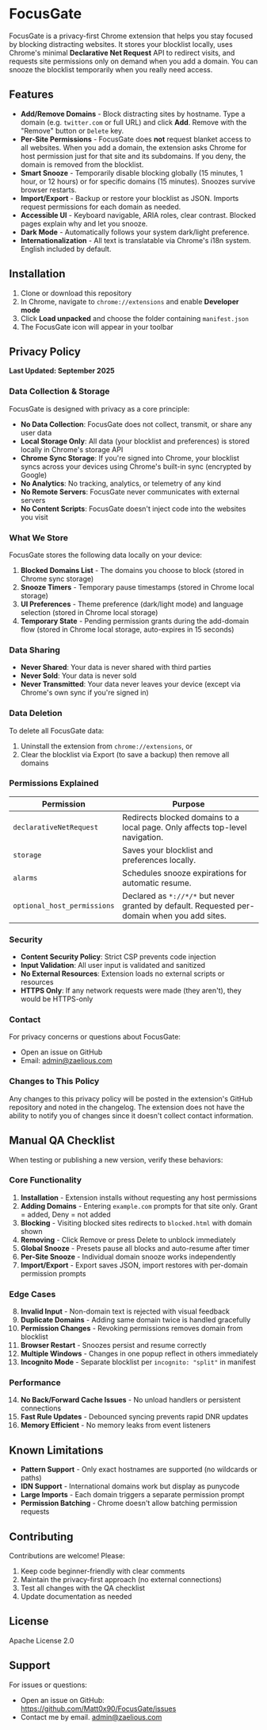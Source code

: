 # FocusGate

FocusGate is a privacy-first Chrome extension that helps you stay focused by blocking distracting websites. It stores your blocklist locally, uses Chrome's minimal **Declarative Net Request** API to redirect visits, and requests site permissions only on demand when you add a domain. You can snooze the blocklist temporarily when you really need access.

## Features

- **Add/Remove Domains** - Block distracting sites by hostname. Type a domain (e.g. `twitter.com` or full URL) and click **Add**. Remove with the "Remove" button or `Delete` key.
- **Per-Site Permissions** - FocusGate does **not** request blanket access to all websites. When you add a domain, the extension asks Chrome for host permission just for that site and its subdomains. If you deny, the domain is removed from the blocklist.
- **Smart Snooze** - Temporarily disable blocking globally (15 minutes, 1 hour, or 12 hours) or for specific domains (15 minutes). Snoozes survive browser restarts.
- **Import/Export** - Backup or restore your blocklist as JSON. Imports request permissions for each domain as needed.
- **Accessible UI** - Keyboard navigable, ARIA roles, clear contrast. Blocked pages explain why and let you snooze.
- **Dark Mode** - Automatically follows your system dark/light preference.
- **Internationalization** - All text is translatable via Chrome's i18n system. English included by default.

## Installation

1. Clone or download this repository
2. In Chrome, navigate to `chrome://extensions` and enable **Developer mode**
3. Click **Load unpacked** and choose the folder containing `manifest.json`
4. The FocusGate icon will appear in your toolbar

## Privacy Policy

**Last Updated: September 2025**

### Data Collection & Storage
FocusGate is designed with privacy as a core principle:

- **No Data Collection**: FocusGate does not collect, transmit, or share any user data
- **Local Storage Only**: All data (your blocklist and preferences) is stored locally in Chrome's storage API
- **Chrome Sync Storage**: If you're signed into Chrome, your blocklist syncs across your devices using Chrome's built-in sync (encrypted by Google)
- **No Analytics**: No tracking, analytics, or telemetry of any kind
- **No Remote Servers**: FocusGate never communicates with external servers
- **No Content Scripts**: FocusGate doesn't inject code into the websites you visit

### What We Store

FocusGate stores the following data locally on your device:

1. **Blocked Domains List** - The domains you choose to block (stored in Chrome sync storage)
2. **Snooze Timers** - Temporary pause timestamps (stored in Chrome local storage)
3. **UI Preferences** - Theme preference (dark/light mode) and language selection (stored in Chrome local storage)
4. **Temporary State** - Pending permission grants during the add-domain flow (stored in Chrome local storage, auto-expires in 15 seconds)

### Data Sharing
- **Never Shared**: Your data is never shared with third parties
- **Never Sold**: Your data is never sold
- **Never Transmitted**: Your data never leaves your device (except via Chrome's own sync if you're signed in)

### Data Deletion
To delete all FocusGate data:
1. Uninstall the extension from `chrome://extensions`, or
2. Clear the blocklist via Export (to save a backup) then remove all domains

### Permissions Explained

| Permission | Purpose |
|------------|---------|
| `declarativeNetRequest` | Redirects blocked domains to a local page. Only affects top-level navigation. |
| `storage` | Saves your blocklist and preferences locally. |
| `alarms` | Schedules snooze expirations for automatic resume. |
| `optional_host_permissions` | Declared as `*://*/*` but never granted by default. Requested per-domain when you add sites. |

### Security

- **Content Security Policy**: Strict CSP prevents code injection
- **Input Validation**: All user input is validated and sanitized
- **No External Resources**: Extension loads no external scripts or resources
- **HTTPS Only**: If any network requests were made (they aren't), they would be HTTPS-only

### Contact

For privacy concerns or questions about FocusGate:
- Open an issue on GitHub
- Email: admin@zaelious.com

### Changes to This Policy

Any changes to this privacy policy will be posted in the extension's GitHub repository and noted in the changelog. The extension does not have the ability to notify you of changes since it doesn't collect contact information.

## Manual QA Checklist

When testing or publishing a new version, verify these behaviors:

### Core Functionality
1. **Installation** - Extension installs without requesting any host permissions
2. **Adding Domains** - Entering `example.com` prompts for that site only. Grant = added, Deny = not added
3. **Blocking** - Visiting blocked sites redirects to `blocked.html` with domain shown
4. **Removing** - Click Remove or press Delete to unblock immediately
5. **Global Snooze** - Presets pause all blocks and auto-resume after timer
6. **Per-Site Snooze** - Individual domain snooze works independently
7. **Import/Export** - Export saves JSON, import restores with per-domain permission prompts

### Edge Cases
8. **Invalid Input** - Non-domain text is rejected with visual feedback
9. **Duplicate Domains** - Adding same domain twice is handled gracefully
10. **Permission Changes** - Revoking permissions removes domain from blocklist
11. **Browser Restart** - Snoozes persist and resume correctly
12. **Multiple Windows** - Changes in one popup reflect in others immediately
13. **Incognito Mode** - Separate blocklist per `incognito: "split"` in manifest

### Performance
14. **No Back/Forward Cache Issues** - No unload handlers or persistent connections
15. **Fast Rule Updates** - Debounced syncing prevents rapid DNR updates
16. **Memory Efficient** - No memory leaks from event listeners

## Known Limitations

- **Pattern Support** - Only exact hostnames are supported (no wildcards or paths)
- **IDN Support** - International domains work but display as punycode
- **Large Imports** - Each domain triggers a separate permission prompt
- **Permission Batching** - Chrome doesn't allow batching permission requests

## Contributing

Contributions are welcome! Please:
1. Keep code beginner-friendly with clear comments
2. Maintain the privacy-first approach (no external connections)
3. Test all changes with the QA checklist
4. Update documentation as needed

## License

Apache License 2.0

## Support

For issues or questions:
- Open an issue on GitHub: https://github.com/Matt0x90/FocusGate/issues
- Contact me by email. admin@zaelious.com